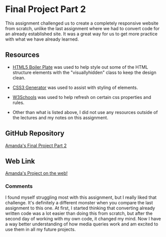 
# Final Project Part 2

This assignment challenged us to create a completely responsive website from scratch, unlike the last assignment where we had to convert code for an already established site. It was a great way for us to get more practice with what we have already learned.

## Resources

* [HTML5 Boiler Plate](https://github.com/h5bp/html5-boilerplate/blob/master/src/css/main.css#L107-L169) was used to help style out some of the HTML structure elements with the "visuallyhidden" class to keep the design clean.

* [CSS3 Generator](http://css3generator.com/) was used to assist with styling of elements.

* [W3Schools](http://www.w3schools.com/) was used to help refresh on certain css properties and rules.

* Other than what is listed above, I did not use any resources outside of the lectures and my notes on this assignment.

## GitHub Repository

[Amanda's Final Project Part 2](https://github.com/anrincon11/project_final2_rincon_amanda)

## Web Link

[Amanda's Project on the web!](http://www.amandarincon.com/project_final2_rincon_amanda/)

### Comments

I found myself struggling most with this assignment, but I really liked that challenge. It's definitely a different monster when you compare the last assignment to this one. At first, I started thinking that converting already written code was a lot easier than doing this from scratch, but after the second day of working with my own code, it changed my mind. Now I have a way better understanding of how media queries work and am excited to use them in all my future projects.